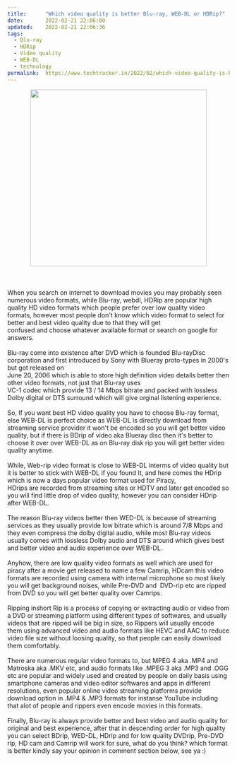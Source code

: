 ```yaml
---
title:		"Which video quality is better Blu-ray, WEB-DL or HDRip?"
date:		2022-02-21 22:06:00
updated:	2022-02-21 22:06:36
tags: 
  - Blu-ray
  - HDRip
  - Video quality
  - WEB-DL
  - technology	
permalink:	https://www.techtracker.in/2022/02/which-video-quality-is-better-blu-ray.html
---
```


<div><div class="separator" style="clear: both; text-align: center;">
  <a href="https://lh3.googleusercontent.com/-EAxGLNVeR4g/YhO_kyedfLI/AAAAAAAAJRg/gTGjfATaCTg8ZLOLqsRWpi3NnrxSC6B0ACNcBGAsYHQ/s1600/1645461391378554-0.png" imageanchor="1" style="margin-left: 1em; margin-right: 1em;">
    <img border="0" src="https://lh3.googleusercontent.com/-EAxGLNVeR4g/YhO_kyedfLI/AAAAAAAAJRg/gTGjfATaCTg8ZLOLqsRWpi3NnrxSC6B0ACNcBGAsYHQ/s1600/1645461391378554-0.png" width="400">
  </a>
</div><br></div><div><br></div><div><br></div>When you search on internet to download movies you may probably seen numerous video formats, while Blu-ray, webdl, HDRip are popular high quality HD video formats which people prefer over low quality video formats, however most people don't know which video format to select for better and best video quality due to that they will get&nbsp;<div>confused and choose whatever available format or search on google for answers.<br></div><div><br></div><div>Blu-ray come into existence after DVD which is founded Blu-rayDisc corporation and first introduced by Sony with Blueray proto-types in 2000's but got released on&nbsp;</div><div>June 20, 2006 which is able to store high definition video details better then other video formats, not just that Blu-ray uses</div><div>VC-1 codec which provide 13 / 14 Mbps bitrate and packed with lossless Dolby digital or DTS surround which will give orginal listening experience.<br></div><div><br></div><div>So, If you want best HD video quality you have to choose Blu-ray format, else WEB-DL is perfect choice as WEB-DL is directly download from streaming service provider it won't be encoded so you will get better video quality, but if there is BDrip of video aka Blueray disc then it's better to choose it over over WEB-DL as on Blu-ray disk rip you will get better video quality anytime.</div><div><br></div><div>While, Web-rip video format is close to WEB-DL interms of video quality but it is better to stick with WEB-DL if you found It, and here comes the HDrip which is now a days popular video format used for Piracy,&nbsp;</div><div>HDrips are recorded from streaming sites or HDTV and later get encoded so you will find little drop of video quality, however you can consider HDrip after WEB-DL.<br></div><div><br></div><div>The reason Blu-ray videos better then WED-DL is because of streaming services as they usually provide low bitrate which is around 7/8 Mbps and they even compress the dolby digital audio, while most Blu-ray videos usually comes with lossless Dolby audio and DTS around which gives best and better video and audio experience over WEB-DL.</div><div><br></div><div>Anyhow, there are low quality video formats as well which are used for piracy after a movie get released to name a few Camrip, HDcam this video formats are recorded using camera with internal microphone so most likely you will get background noises, while Pre-DVD and&nbsp; DVD-rip etc are ripped from DVD so you will get better quality over Camrips.</div><div><br></div><div>Ripping inshort Rip is a process of copying or extracting audio or video from a DVD or streaming platform using different types of softwares, and usually videos that are ripped will be big in size, so Rippers will usually encode them using advanced video and audio formats like HEVC and AAC to reduce video file size without loosing quality, so that people can easily download them comfortably.</div><div><br></div><div>There are numerous regular video formats to, but MPEG 4 aka .MP4 and Matroska aka .MKV etc, and audio formats like .MPEG 3 aka .MP3 and .OGG etc are popular and widely used and created by people on daily basis using smartphone cameras and video editor softwares and apps in different resolutions, even popular online video streaming platforms provide download option in .MP4 &amp; .MP3 formats for instanse YouTube including that alot of people and rippers even encode movies in this formats.</div><div><br></div><div>Finally, Blu-ray is always provide better and best video and audio quality for original and best experience, after that in descending order for high quality you can select BDrip, WED-DL, HDrip and for low quality DVDrip, Pre-DVD rip, HD cam and Camrip will work for sure, what do you think? which format is better kindly say your opinion in comment section below, see ya :)</div>
<!-- no comments on this post -->